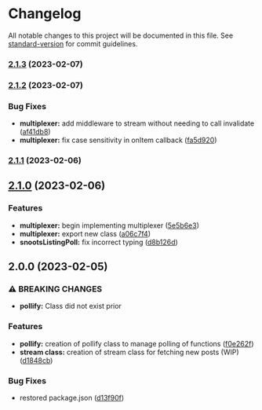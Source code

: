 # Changelog

All notable changes to this project will be documented in this file. See [standard-version](https://github.com/conventional-changelog/standard-version) for commit guidelines.

### [2.1.3](https://github.com/JamesxX/snoots-stream/compare/v2.1.2...v2.1.3) (2023-02-07)

### [2.1.2](https://github.com/JamesxX/snoots-stream/compare/v2.1.1...v2.1.2) (2023-02-07)


### Bug Fixes

* **multiplexer:** add middleware to stream without needing to call invalidate ([af41db8](https://github.com/JamesxX/snoots-stream/commit/af41db8f8678217dacb359e99b0dbc8400cb823a))
* **multiplexer:** fix case sensitivity in onItem callback ([fa5d920](https://github.com/JamesxX/snoots-stream/commit/fa5d92041ea053e8d24f5721d05eb177f6a81bb6))

### [2.1.1](https://github.com/JamesxX/snoots-stream/compare/v2.1.0...v2.1.1) (2023-02-06)

## [2.1.0](https://github.com/JamesxX/snoots-stream/compare/v2.0.0...v2.1.0) (2023-02-06)


### Features

* **multiplexer:** begin implementing multiplexer ([5e5b6e3](https://github.com/JamesxX/snoots-stream/commit/5e5b6e31da23a8e60925cad2bc5551477d99c2c6))
* **multiplexer:** export new class ([a06c7f4](https://github.com/JamesxX/snoots-stream/commit/a06c7f4e0d5d20f1fffccfeb96ab254d65d12c36))
* **snootsListingPoll:** fix incorrect typing ([d8b126d](https://github.com/JamesxX/snoots-stream/commit/d8b126d6f40af1ee4e5731a519df208f021c7979))

## 2.0.0 (2023-02-05)


### ⚠ BREAKING CHANGES

* **pollify:** Class did not exist prior

### Features

* **pollify:** creation of pollify class to manage polling of functions ([f0e262f](https://github.com/JamesxX/snoots-stream/commit/f0e262f2f8ff8909906173afcc7d7bdc1fa23c2e))
* **stream class:** creation of stream class for fetching new posts (WIP) ([d1848cb](https://github.com/JamesxX/snoots-stream/commit/d1848cbb304e74f904ad275729dd334d270d0d15))


### Bug Fixes

* restored package.json ([d13f90f](https://github.com/JamesxX/snoots-stream/commit/d13f90fbd78ac93f8b0ab0c20310eace7c7548e6))
